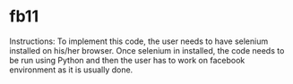 # fb11
Instructions: 
To implement this code, the user needs to have selenium installed on his/her browser. 
Once selenium in installed, the code needs to be run using Python and then the user has to work on facebook environment as it is usually done. 
